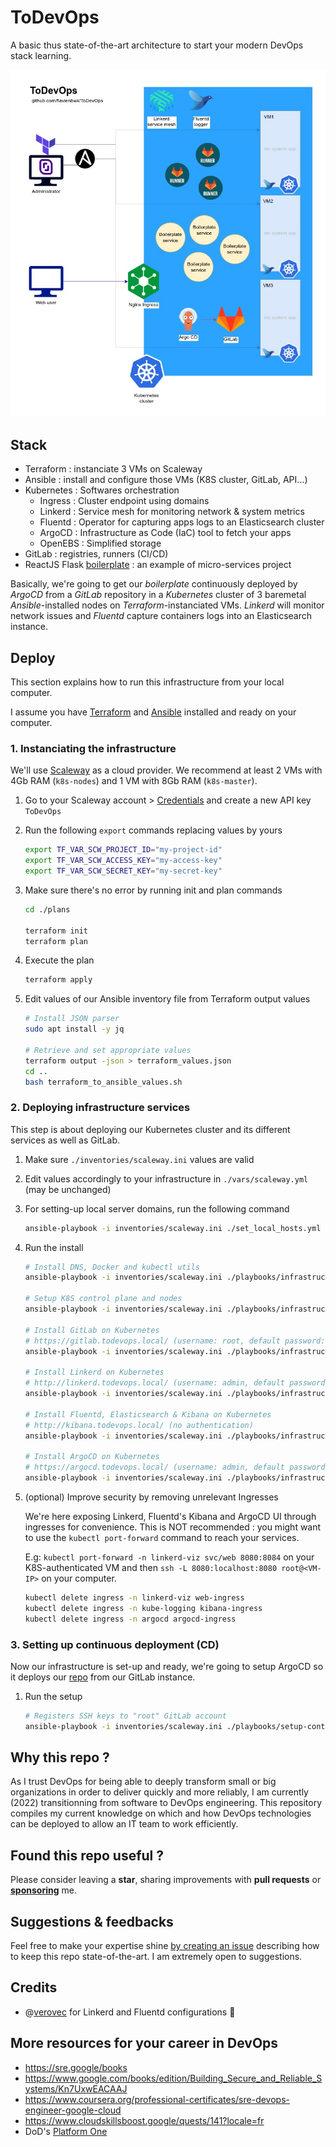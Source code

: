 # ToDevOps

A basic thus state-of-the-art architecture to start your modern DevOps stack learning.

![ToDevOps architecture schema](./schema.jpg)

## Stack

- Terraform : instanciate 3 VMs on Scaleway
- Ansible : install and configure those VMs (K8S cluster, GitLab, API...)
- Kubernetes : Softwares orchestration
  - Ingress : Cluster endpoint using domains
  - Linkerd : Service mesh for monitoring network & system metrics
  - Fluentd : Operator for capturing apps logs to an Elasticsearch cluster
  - ArgoCD : Infrastructure as Code (IaC) tool to fetch your apps
  - OpenEBS : Simplified storage
- GitLab : registries, runners (CI/CD)
- ReactJS Flask [boilerplate](https://github.com/flavienbwk/reactjs-flask-ldap-boilerplate) : an example of micro-services project

Basically, we're going to get our _boilerplate_ continuously deployed by _ArgoCD_ from a _GitLab_ repository in a _Kubernetes_ cluster of 3 baremetal _Ansible_-installed nodes on _Terraform_-instanciated VMs. _Linkerd_ will monitor network issues and _Fluentd_ capture containers logs into an Elasticsearch instance.

## Deploy

This section explains how to run this infrastructure from your local computer.

I assume you have [Terraform](https://www.terraform.io/downloads) and [Ansible](https://docs.ansible.com/ansible/latest/installation_guide/intro_installation.html) installed and ready on your computer.

### 1. Instanciating the infrastructure

We'll use [Scaleway](https://www.scaleway.com/en/) as a cloud provider. We recommend at least 2 VMs with 4Gb RAM (`k8s-nodes`) and 1 VM with 8Gb RAM (`k8s-master`).

1. Go to your Scaleway account > [Credentials](https://console.scaleway.com/project/credentials) and create a new API key `ToDevOps`

2. Run the following `export` commands replacing values by yours

    ```bash
    export TF_VAR_SCW_PROJECT_ID="my-project-id"
    export TF_VAR_SCW_ACCESS_KEY="my-access-key"
    export TF_VAR_SCW_SECRET_KEY="my-secret-key"
    ```

3. Make sure there's no error by running init and plan commands

    ```bash
    cd ./plans

    terraform init
    terraform plan
    ```

4. Execute the plan

    ```bash
    terraform apply
    ```

5. Edit values of our Ansible inventory file from Terraform output values

    ```bash
    # Install JSON parser
    sudo apt install -y jq

    # Retrieve and set appropriate values
    terraform output -json > terraform_values.json
    cd ..
    bash terraform_to_ansible_values.sh
    ```

### 2. Deploying infrastructure services

This step is about deploying our Kubernetes cluster and its different services as well as GitLab.

1. Make sure `./inventories/scaleway.ini` values are valid

2. Edit values accordingly to your infrastructure in `./vars/scaleway.yml` (may be unchanged)

3. For setting-up local server domains, run the following command

    ```bash
    ansible-playbook -i inventories/scaleway.ini ./set_local_hosts.yml --extra-vars @./vars/scaleway.yml --ask-become-pass
    ```

4. Run the install

    ```bash
    # Install DNS, Docker and kubectl utils
    ansible-playbook -i inventories/scaleway.ini ./playbooks/infrastructure.yml -t base --extra-vars @./vars/scaleway.yml

    # Setup K8S control plane and nodes
    ansible-playbook -i inventories/scaleway.ini ./playbooks/infrastructure.yml -t k8s-setup --extra-vars @./vars/scaleway.yml

    # Install GitLab on Kubernetes
    # https://gitlab.todevops.local/ (username: root, default password: mySuperSecurePassword)
    ansible-playbook -i inventories/scaleway.ini ./playbooks/infrastructure.yml -t k8s-gitlab --extra-vars @./vars/scaleway.yml

    # Install Linkerd on Kubernetes
    # http://linkerd.todevops.local/ (username: admin, default password: admin)
    ansible-playbook -i inventories/scaleway.ini ./playbooks/infrastructure.yml -t k8s-linkerd --extra-vars @./vars/scaleway.yml

    # Install Fluentd, Elasticsearch & Kibana on Kubernetes
    # http://kibana.todevops.local/ (no authentication)
    ansible-playbook -i inventories/scaleway.ini ./playbooks/infrastructure.yml -t k8s-logging --extra-vars @./vars/scaleway.yml

    # Install ArgoCD on Kubernetes
    # https://argocd.todevops.local/ (username: admin, default password: mySuperSecurePassword)
    ansible-playbook -i inventories/scaleway.ini ./playbooks/infrastructure.yml -t k8s-argocd --extra-vars @./vars/scaleway.yml
    ```

5. (optional) Improve security by removing unrelevant Ingresses

    We're here exposing Linkerd, Fluentd's Kibana and ArgoCD UI through ingresses for convenience. This is NOT recommended : you might want to use the `kubectl port-forward` command to reach your services.

    E.g: `kubectl port-forward -n linkerd-viz svc/web 8080:8084` on your K8S-authenticated VM and then `ssh -L 8080:localhost:8080 root@<VM-IP>` on your computer.

    ```bash
    kubectl delete ingress -n linkerd-viz web-ingress
    kubectl delete ingress -n kube-logging kibana-ingress
    kubectl delete ingress -n argocd argocd-ingress
    ```

### 3. Setting up continuous deployment (CD)

Now our infrastructure is set-up and ready, we're going to setup ArgoCD so it deploys our [repo](https://github.com/flavienbwk/reactjs-flask-ldap-boilerplate) from our GitLab instance.

1. Run the setup

    ```bash
    # Registers SSH keys to "root" GitLab account
    ansible-playbook -i inventories/scaleway.ini ./playbooks/setup-continuous-deployment.yml -t import-repository --extra-vars @./vars/scaleway.yml --extra-vars "gitlab_password={{ gitlab_root_password }}"
    ```

## Why this repo ?

As I trust DevOps for being able to deeply transform small or big organizations in order to deliver quickly and more reliably, I am currently (2022) transitionning from software to DevOps engineering. This repository compiles my current knowledge on which and how DevOps technologies can be deployed to allow an IT team to work efficiently.

## Found this repo useful ?

Please consider leaving a **star**, sharing improvements with **pull requests** or [**sponsoring**](https://github.com/sponsors/flavienbwk) me.

## Suggestions & feedbacks

Feel free to make your expertise shine [by creating an issue](https://github.com/flavienbwk/ToDevOps/issues/new?assignees=&labels=&template=suggestion-or-feedback.md&title=%5BSUGGESTION%5D+) describing how to keep this repo state-of-the-art. I am extremely open to suggestions.

## Credits

- @[verovec](https://github.com/verovec) for Linkerd and Fluentd configurations :tada:

## More resources for your career in DevOps

- https://sre.google/books
- https://www.google.com/books/edition/Building_Secure_and_Reliable_Systems/Kn7UxwEACAAJ
- https://www.coursera.org/professional-certificates/sre-devops-engineer-google-cloud
- https://www.cloudskillsboost.google/quests/141?locale=fr
- DoD's [Platform One](https://software.af.mil/team/platformone/)

